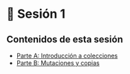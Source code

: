# 🔹 Sesión 1

## Contenidos de esta sesión

- [Parte A: Introducción a colecciones](parte_a.md)
- [Parte B: Mutaciones y copias](parte_b.md)
